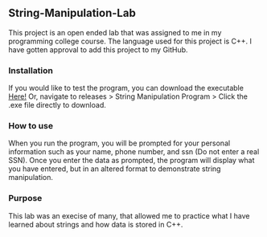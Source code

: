 ## String-Manipulation-Lab
This project is an open ended lab that was assigned to me in my programming college course. The language used for this project is C++. I have gotten approval to add this project to my GitHub.


### Installation
If you would like to test the program, you can download the executable [Here!](./mooreLab9Demo/x64/Debug/mooreLab9Demo.exe)
Or, navigate to releases > String Manipulation Program > Click the .exe file directly to download.

### How to use
When you run the program, you will be prompted for your personal information such as your name, phone number, and ssn (Do not enter a real SSN).
Once you enter the data as prompted, the program will display what you have entered, but in an altered format to demonstrate string manipulation.

### Purpose
This lab was an execise of many, that allowed me to practice what I have learned about strings and how data is stored in C++.
